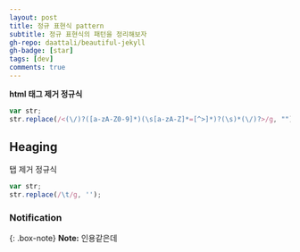 ```yaml
---
layout: post
title: 정규 표현식 pattern
subtitle: 정규 표현식의 패턴을 정리해보자
gh-repo: daattali/beautiful-jekyll
gh-badge: [star]
tags: [dev]
comments: true
---
```


**html 태그 제거 정규식**

```javascript
var str;
str.replace(/<(\/)?([a-zA-Z0-9]*)(\s[a-zA-Z]*=[^>]*)?(\s)*(\/)?>/g, "");
```

## Heaging
탭 제거 정규식

```javascript
var str;
str.replace(/\t/g, '');
```

### Notification

{: .box-note}
**Note:** 인용같은데
